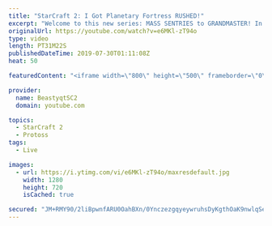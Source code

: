 ```yaml
---
title: "StarCraft 2: I Got Planetary Fortress RUSHED!"
excerpt: "Welcome to this new series: MASS SENTRIES to GRANDMASTER! In this series, we will see how far I can get by playing ONLY Sentries on the ladder in ALL Protoss matchups!  I have three games for you all from the MASS SENTRIES to GRANDMASTER series - one game against each race! The games vs Protoss and Zerg"
originalUrl: https://youtube.com/watch?v=e6MKl-zT94o
type: video
length: PT31M22S
publishedDateTime: 2019-07-30T01:11:08Z
heat: 50

featuredContent: "<iframe width=\"800\" height=\"500\" frameborder=\"0\" src=\"https://www.youtube.com/embed/e6MKl-zT94o\" allow=\"accelerometer; autoplay; encrypted-media; gyroscope; picture-in-picture\" allowfullscreen></iframe>"

provider:
  name: BeastyqtSC2
  domain: youtube.com

topics:
  - StarCraft 2
  - Protoss
tags:
  - Live

images:
  - url: https://i.ytimg.com/vi/e6MKl-zT94o/maxresdefault.jpg
    width: 1280
    height: 720
    isCached: true

secured: "JM+RMY90/2liBpwnfARU0OahBXn/0YnczezgqyeywruhsDyKgthOaK9nwlqSeMe4UavBUxWUehtAwVuDquUKMQa1FGC6SGvsNxUD9GdhTx/dRf8QdAPOrLoISkYXnBVr/WsV9QGTr/PSOdLeim2bX4aOh2TUSAtl+YFuXYBYe3M/VmBic8ENqT+qZGnO/v84uaiPLGk008p6lunNVDAzd2I4nS8a1FqkD3OOm30RJazhUaJZbsWfWZ+OAxAjYwnfi2co7D0SrED1jmlUHLLQszfiMCLGXov6+PwlLtQLgLJPmZGhHHW1NWtXh2l8i2Pb8V7P5wrEhD1Y6ihHuDL2cuuMNcJY3OhtMSMQJZHIBdwzAEo65h09p2tl4ahvGMN87H5RH4PJ8yiHZTnjGqxmedtPnLjY3wupiA8+sOXLM/0=;Ki/ilt1orSZlCP1Bu40BAQ=="
---
```


